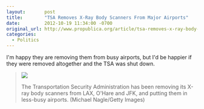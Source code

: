 ```yaml
---
layout:       post
title:        "TSA Removes X-Ray Body Scanners From Major Airports"
date:         2012-10-19 11:34:00 -0700
original_url: http://www.propublica.org/article/tsa-removes-x-ray-body-scanners-from-major-airports
categories:
  - Politics
---
```


I'm happy they are removing them from busy airports, but I'd be happier if they were removed altogether and the TSA was shut down.

 >   ![](/attachments/3b06674e2b79006fc7be95d2b49b11f1/image.png) 
 > 
 > The Transportation Security Administration has been removing its X-ray body scanners from LAX, O'Hare and JFK, and putting them in less-busy airports. (Michael Nagle/Getty Images)
 > 
 > 
